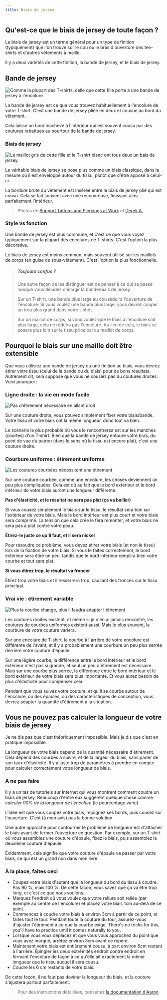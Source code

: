 ```yaml
---
title: Biais de jersey
---
```


## Qu'est-ce que le biais de jersey de toute façon ?

Le biais de jersey est un terme général pour un type de finition (typiquement) que l'on trouve sur le cou ou le bras d'ouverture des tee-shirts et d'autres vêtements à maille.

Il y a deux variétés de cette finition, la bande de jersey, et le biais de jersey.

## Bande de jersey

![Comme la plupart des T-shirts, celle que cette fille porte a une bande de jersey à l'encolure.](knit_band.jpg)

La bande de jersey est ce que vous trouvez habituellement à l'encolure de votre T-shirt. C'est une bande de jersey pliée en deux et cousue au bord du vêtement.

Cela laisse un bord inachevé à l'intérieur qui est souvent cousu par des coutures rabattues au pourtour de la bande de jersey.

### Biais de jersey
![Le maillot gris de cette fille et le T-shirt blanc ont tous deux un bais de jersey.](knit_binding.jpg)

Le véritable biais de jersey se pose plus comme un biais classique, dans la mesure où il est enveloppé autour du tissu, plutôt que d'être apposé à celui-ci.

La bordure brute du vêtement est insérée entre le biais de jersey plié qui est cousu. Cela se fait souvent avec une recouvreuse, finissant ainsi parfaitement l'intérieur.

> Photos de [Support Tattoos and Piercings at Work](https://www.flickr.com/photos/supporttattoosandpiercingsatwork/21870942614/) et [Derek A.](https://www.flickr.com/photos/sfj/696122404/)

### Style vs fonction
Une bande de jersey est plus commune, et c'est ce que vous voyez typiquement sur la plupart des encolures de T-shirts. C'est l'option la plus décorative.

Le biais de jersey est moins commun, mais souvent utilisé sur les maillots de corps (en guise de sous-vêtement). C'est l'option la plus fonctionnelle.

> ##### Toujours confus ?
> 
> Une autre façon de les distinguer est de penser à ce qui se passe lorsque vous décidez d'élargir la bande/biais de jersey.
> 
> Sur un T-shirt, une bande plus large au cou réduira l'ouverture de l'encolure. Si vous voulez une bande plus large, vous devrez couper un trou plus grand dans votre t-shirt.
> 
> Sur un maillot de corps, si vous voulez que le biais à l'encolure soit plus large, cela ne réduira pas l'encolure. Au lieu de cela, le biais se posera plus loin sur le tissu principal du maillot de corps.

## Pourquoi le biais sur une maille doit être extensible

Que vous utilisiez une bande de jersey ou une finition au biais, vous devrez étirer votre tissu (celui de la bande ou du biais) pour de bons résultats. Autrement dit, cela suppose que vous ne cousiez pas du coutures droites. Voici pourquoi :

### Ligne droite : la vie en mode facile

![Pas d'étirement nécessaire en allant droit](knitbinding1.png)

Sur une couture droite, vous pouvez simplement fixer votre biais/bande. Votre tissu et votre biais ont la même longueur, donc tout va bien.

Le scénario le plus probable où vous le rencontrerez est sur les manches (courtes) d'un T-shirt. Bien que la bande de jersey entoure votre bras, du point de vue du patron (dans le sens où le tissu est encore plat), c'est une couture droite.


### Courbure uniforme : étirement uniforme

![Les coutures courbées nécessitent une étirement](knitbinding2.png)

Sur une couture courbée, comme une encolure, les choses deviennent un peu plus compliquées. Cela est dû au fait que le bord extérieur et le bord intérieur de votre biais auront une longueur différente.

**Pas d'élasticité, et le résultat ne sera pas plat (ça va bailler)**

Si vous cousez simplement le biais sur le tissu, le résultat sera bon sur l'extérieur de votre biais. Mais le bord intérieur est plus court et votre biais sera comprimé. La tension que cela crée le fera remonter, et votre biais ne sera pas à plat contre votre peau.

**Étirez-le juste ce qu'il faut, et il sera nickel**

Pour résoudre ce problème, vous devez étirer votre biais (et non le tissu) lors de la fixation de votre biais. Si vous le faites correctement, le bord extérieur sera étiré un peu, tandis que le bord intérieur remplira bien votre courbe et tout sera plat.

**Si vous étirez trop, le résultat va froncer**

Étirez trop votre biais et il resserrera trop, causant des fronces sur le tissu principal.

### Vrai vie : étirement variable

![Plus la courbe change, plus il faudra adapter l'étirement](knitbinding3.png)

Les coutures droites existent, et même si je n'en ai jamais rencontré, les coutures de courbes uniformes existent aussi. Mais le plus souvent, la courbure de votre couture variera.

Sur une encolure de T-shirt, la courbe à l'arrière de votre encolure est différente de l'avant, et il y a probablement une courbure un peu plus serrée derrière votre couture d'épaule.

Sur une légère courbe, la différence entre le bord intérieur et le bord extérieur n'est pas si grande, et seul un peu d'étirement est nécessaire. Mais sur une courbe plus serrée, la différence entre le bord intérieur et le bord extérieur de votre biais sera plus importante. Et vous aurez besoin de plus d'élasticité pour compenser cela.

Pendant que vous suivez votre couture, et qu'il se courbe autour de l'encolure, ou des épaules, ou des caractéristiques de conception, vous devrez adapter la quantité d'étirement à la situation.

## Vous ne pouvez pas calculer la longueur de votre biais de jersey
Je ne dis pas que c'est théoriquement impossible. Mais je dis que c'est en pratique impossible.

La longueur de votre biais dépend de la quantité nécessaire d'étirement. Cela dépend des courbes à suivre, et de la largeur du biais, sans parler de son taux d'élasticité. Il y a juste trop de paramètres à prendre en compte pour calculer correctement votre longueur de biais.

### A ne pas faire
Il y a un tas de tutoriels sur Internet qui vous montrent comment coudre un biais de jersey. Beaucoup d'entre eux suggèrent quelque chose comme _calculer 90% de la longueur de l'encolure_ (le pourcentage varie).

L'idée est que vous coupez votre biais, rejoignez ses bords, puis cousez sur l'ouverture. C'est (à mon avis) pas la bonne solution.

Une autre approche pour contourner le problème de longueur est d'attacher le biais avant de fermer l'ouverture en question. Par exemple, sur un T-shirt où vous assemblez une couture d'épaule, fixez le biais, puis assemblez la deuxième couture d'épaule.

Évidemment, cela signifie que votre couture d'épaule va passer par votre biais, ce qui est un grand non dans mon livre.

### À la place, faites ceci

 - Coupez votre biais d'autant que la longueur du bord du tissu à coudre. Pas 90 %, mais 100 %. De cette façon, vous savez que ça va être trop long, et c'est ce que nous voulons.
 - Marquez l'endroit où vous voulez que votre reliure soit reliée (par exemple au centre de l'encolure) et placez votre biais 1cm au-delà de ce point.
 - Commencez à coudre votre biais à environ 3cm à partir de ce point, et faites tout le tour. Pendant toute la couture du tour, assurez-vous d'ajuster l'étirement à ce que la courbe exige. There's no tricks for this, you'll have to practice until it comes naturally to you.
 - Lorsque vous vous déplacez et que vous vous approchez du point que vous avez marqué, arrêtez environ 3cm avant ce repère.
 - Maintenant votre biais est entièrement cousu, à part environ 6cm restant à l'arrière. Épingler les deux extrémités endroit contre endroit en fermant l'encolure de façon à ce qu'elle ait exactement la même longueur que le tissu auquel il sera cousu.
 - Coudre les 6 cm restants de votre biais.

De cette façon, il ne faut pas deviner la longueur du biais, et la couture s'ajustera partout parfaitement.

> Pour des instructions détaillées, consultez [la documentation d'Aaron](/en/docs/patterns/aaron/)
